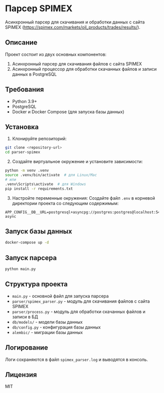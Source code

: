 # Парсер SPIMEX

Асинхронный парсер для скачивания и обработки данных с сайта SPIMEX (https://spimex.com/markets/oil_products/trades/results/).

## Описание

Проект состоит из двух основных компонентов:
1. Асинхронный парсер для скачивания файлов с сайта SPIMEX
2. Асинхронный процессор для обработки скачанных файлов и записи данных в PostgreSQL

## Требования

- Python 3.9+
- PostgreSQL
- Docker и Docker Compose (для запуска базы данных)

## Установка

1. Клонируйте репозиторий:
```bash
git clone <repository-url>
cd parser-spimex
```

2. Создайте виртуальное окружение и установите зависимости:
```bash
python -m venv .venv
source .venv/bin/activate  # для Linux/Mac
# или
.venv\Scripts\activate  # для Windows
pip install -r requirements.txt
```

3. Настройте переменные окружения:
Создайте файл `.env` в корневой директории проекта со следующим содержимым:
```
APP_CONFIG__DB__URL=postgresql+asyncpg://postgres:postgres@localhost:5432/spimex-async
```

## Запуск базы данных

```bash
docker-compose up -d
```

## Запуск парсера

```bash
python main.py
```

## Структура проекта

- `main.py` - основной файл для запуска парсера
- `parser/spimex_parser.py` - модуль для скачивания файлов с сайта SPIMEX
- `parser/process.py` - модуль для обработки скачанных файлов и записи в БД
- `db/models/` - модели базы данных
- `db/config.py` - конфигурация базы данных
- `alembic/` - миграции базы данных

## Логирование

Логи сохраняются в файл `spimex_parser.log` и выводятся в консоль.

## Лицензия

MIT
